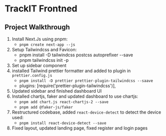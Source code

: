 # TrackIT Frontned

## Project Walkthrough
1. Install Next.Js using pnpm:
   - `pnpm create next-app --js`
2. Setup Tailwindcss and Favicon: 
   - pnpm install -D tailwindcss postcss autoprefixer --save 
   - pnpm tailwindcss init -p
3. Set up sidebar component
4. installed Tailwind prettier formatter and added to plugin in `prettier.config.js`
   - `pnpm install -D prettier prettier-plugin-tailwindcss --saave`
   - plugins: [require('prettier-plugin-tailwindcss')],
5. Updated sidebar and finished dashboard UI
6. Installed chartjs, faker and updated dashboard to use chartjs:
   - `pnpm add chart.js react-chartjs-2 --save`
   - `pnpm add @faker-js/faker`
7. Restructured codebase, added `react-device-detect` to detect the device used:
   - `pnpm install react-device-detect --save`
8. Fixed layout, updated landing page, fixed register and login pages